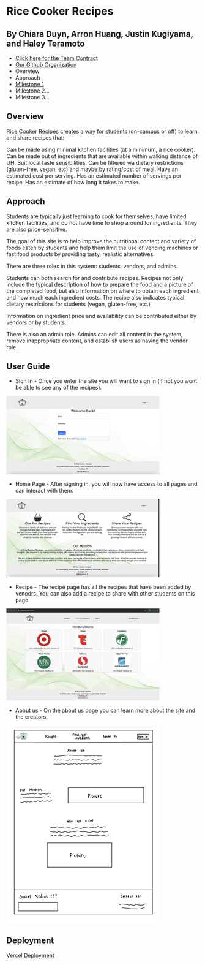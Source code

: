 # Rice Cooker Recipes


## By Chiara Duyn, Arron Huang, Justin Kugiyama, and Haley Teramoto

* [Click here for the Team Contract](https://docs.google.com/document/d/1WzSJwWgbBw9D-oFeqAf3v3gOBFX2q6jsq-F7SLYJRkA/edit?usp=sharing)
* [Our Github Organization](https://github.com/rice-cooker-recipes/rice-cooker-recipes.github.io.git)
* Overview
* Approach
* [Milestone 1](https://github.com/orgs/rice-cooker-recipes/projects/3)
* Milestone 2...
* Milestone 3...
  
## Overview
Rice Cooker Recipes creates a way for students (on-campus or off) to learn and share recipes that:

Can be made using minimal kitchen facilities (at a minimum, a rice cooker).
Can be made out of ingredients that are available within walking distance of UH.
Suit local taste sensibilities.
Can be filtered via dietary restrictions (gluten-free, vegan, etc) and maybe by rating/cost of meal.
Have an estimated cost per serving.
Has an estimated number of servings per recipe.
Has an estimate of how long it takes to make.

## Approach
Students are typically just learning to cook for themselves, have limited kitchen facilities, and do not have time to shop around for ingredients. They are also price-sensitive.

The goal of this site is to help improve the nutritional content and variety of foods eaten by students and help them limit the use of vending machines or fast food products by providing tasty, realistic alternatives.

There are three roles in this system: students, vendors, and admins.

Students can both search for and contribute recipes. Recipes not only include the typical description of how to prepare the food and a picture of the completed food, but also information on where to obtain each ingredient and how much each ingredient costs. The recipe also indicates typical dietary restrictions for students (vegan, gluten-free, etc.)

Information on ingredient price and availability can be contributed either by vendors or by students.

There is also an admin role. Admins can edit all content in the system, remove inappropriate content, and establish users as having the vendor role.

## User Guide

* Sign In - Once you enter the site you will want to sign in (if not you wont be able to see any of the recipes).
<img width="400px" class="rounded float-start pe-4" src="/img/Login.img">

* Home Page - After signing in, you will now have access to all pages and can interact with them. 
<img width="400px" class="rounded float-start pe-4" src="/img/LandingPage.img">

* Recipe - The recipe page has all the recipes that have been added by venodrs. You can also add a recipe to share with other students on this page. 
<img width="400px" class="rounded float-start pe-4" src="/img/Recipe.img">

* About us - On the about us page you can learn more about the site and the creators. 
<img width="400px" class="rounded float-start pe-4" src="/img/Aboutus.img">

## Deployment
                                                                                                                                                                                    
[Vercel Deployment](https://rice-cooker.vercel.app/)
